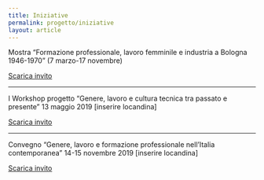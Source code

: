```yaml
---
title: Iniziative
permalink: progetto/iniziative
layout: article
---
```


Mostra “Formazione professionale, lavoro femminile e industria a Bologna 1946-1970” (7 marzo-17 novembre)

[Scarica invito](../images/iniziative/mostra-7-marzo-2019.pdf)

---

I Workshop progetto “Genere, lavoro e cultura tecnica tra passato e presente” 13 maggio 2019 [inserire locandina]

[Scarica invito](../images/iniziative/locandina-25-26-10-2019.jpg)

---

Convegno “Genere, lavoro e formazione professionale nell’Italia contemporanea” 14-15 novembre 2019 [inserire locandina]

[Scarica invito](../images/iniziative/convegno-13-14-11-2019.pdf)
